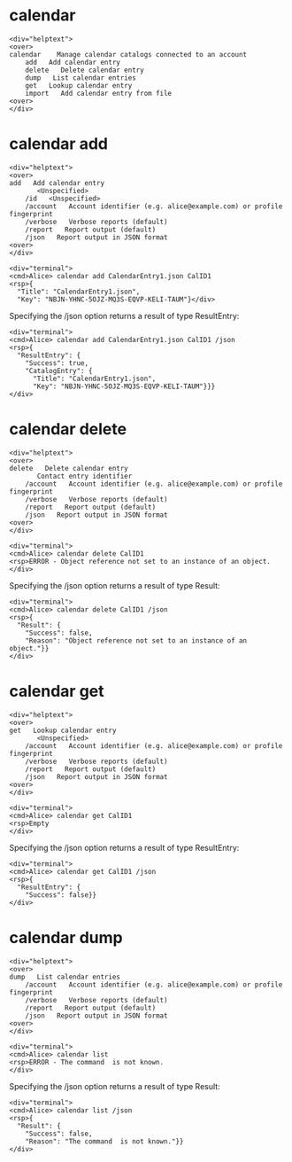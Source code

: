 

# calendar

~~~~
<div="helptext">
<over>
calendar    Manage calendar catalogs connected to an account
    add   Add calendar entry
    delete   Delete calendar entry
    dump   List calendar entries
    get   Lookup calendar entry
    import   Add calendar entry from file
<over>
</div>
~~~~


# calendar add

~~~~
<div="helptext">
<over>
add   Add calendar entry
       <Unspecified>
    /id   <Unspecified>
    /account   Account identifier (e.g. alice@example.com) or profile fingerprint
    /verbose   Verbose reports (default)
    /report   Report output (default)
    /json   Report output in JSON format
<over>
</div>
~~~~

~~~~
<div="terminal">
<cmd>Alice> calendar add CalendarEntry1.json CalID1
<rsp>{
  "Title": "CalendarEntry1.json",
  "Key": "NBJN-YHNC-5OJZ-MQ3S-EQVP-KELI-TAUM"}</div>
~~~~

Specifying the /json option returns a result of type ResultEntry:

~~~~
<div="terminal">
<cmd>Alice> calendar add CalendarEntry1.json CalID1 /json
<rsp>{
  "ResultEntry": {
    "Success": true,
    "CatalogEntry": {
      "Title": "CalendarEntry1.json",
      "Key": "NBJN-YHNC-5OJZ-MQ3S-EQVP-KELI-TAUM"}}}
</div>
~~~~


# calendar delete

~~~~
<div="helptext">
<over>
delete   Delete calendar entry
       Contact entry identifier
    /account   Account identifier (e.g. alice@example.com) or profile fingerprint
    /verbose   Verbose reports (default)
    /report   Report output (default)
    /json   Report output in JSON format
<over>
</div>
~~~~

~~~~
<div="terminal">
<cmd>Alice> calendar delete CalID1
<rsp>ERROR - Object reference not set to an instance of an object.
</div>
~~~~

Specifying the /json option returns a result of type Result:

~~~~
<div="terminal">
<cmd>Alice> calendar delete CalID1 /json
<rsp>{
  "Result": {
    "Success": false,
    "Reason": "Object reference not set to an instance of an object."}}
</div>
~~~~


# calendar get

~~~~
<div="helptext">
<over>
get   Lookup calendar entry
       <Unspecified>
    /account   Account identifier (e.g. alice@example.com) or profile fingerprint
    /verbose   Verbose reports (default)
    /report   Report output (default)
    /json   Report output in JSON format
<over>
</div>
~~~~

~~~~
<div="terminal">
<cmd>Alice> calendar get CalID1
<rsp>Empty
</div>
~~~~

Specifying the /json option returns a result of type ResultEntry:

~~~~
<div="terminal">
<cmd>Alice> calendar get CalID1 /json
<rsp>{
  "ResultEntry": {
    "Success": false}}
</div>
~~~~


# calendar dump

~~~~
<div="helptext">
<over>
dump   List calendar entries
    /account   Account identifier (e.g. alice@example.com) or profile fingerprint
    /verbose   Verbose reports (default)
    /report   Report output (default)
    /json   Report output in JSON format
<over>
</div>
~~~~

~~~~
<div="terminal">
<cmd>Alice> calendar list
<rsp>ERROR - The command  is not known.
</div>
~~~~

Specifying the /json option returns a result of type Result:

~~~~
<div="terminal">
<cmd>Alice> calendar list /json
<rsp>{
  "Result": {
    "Success": false,
    "Reason": "The command  is not known."}}
</div>
~~~~



